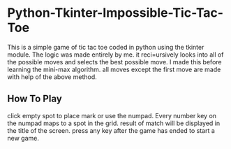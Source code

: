# Python-Tkinter-Impossible-Tic-Tac-Toe
This is a simple game of tic tac toe coded in python using the tkinter module. The logic was made entirely by me. it reci=ursively looks into all of the possible moves and selects the best possible move. I made this before learning the mini-max algorithm. all moves except the first move are made with help of the above method.

## How To Play
click empty spot to place mark or use the numpad. Every number key on the numpad maps to a spot in the grid.
result of match will be displayed in the title of the screen.
press any key after the game has ended to start a new game.
